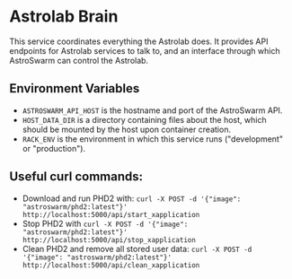 # Astrolab Brain

This service coordinates everything the Astrolab does. It provides API endpoints for Astrolab services to talk to, and an interface through which AstroSwarm can control the Astrolab.

## Environment Variables

* `ASTROSWARM_API_HOST` is the hostname and port of the AstroSwarm API.
* `HOST_DATA_DIR` is a directory containing files about the host, which should be mounted by the host upon container creation.
* `RACK_ENV` is the environment in which this service runs ("development" or "production").

## Useful curl commands:

* Download and run PHD2 with: `curl -X POST -d '{"image": "astroswarm/phd2:latest"}' http://localhost:5000/api/start_xapplication`
* Stop PHD2 with `curl -X POST -d '{"image": "astroswarm/phd2:latest"}' http://localhost:5000/api/stop_xapplication`
* Clean PHD2 and remove all stored user data: `curl -X POST -d '{"image": "astroswarm/phd2:latest"}' http://localhost:5000/api/clean_xapplication` 